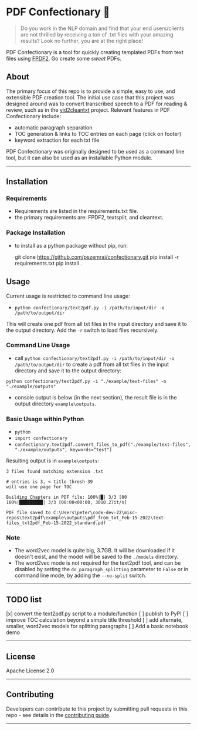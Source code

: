 # PDF Confectionary :cupcake:

> Do you work in the NLP domain and find that your end users/clients are not thrilled by receiving a ton of .txt files with your amazing results? Look no further, you are at the right place!

PDF Confectionary is a tool for quickly creating templated PDFs from text files using [FPDF2](https://pyfpdf.github.io/fpdf2/index.html). Go create some *sweet* PDFs.

## About

The primary focus of this repo is to provide a simple, easy to use, and extensible PDF creation tool. The initial use case that this project was designed around was to convert transcribed speech to a PDF for reading & review, such as in the [vid2cleantxt](https://github.com/pszemraj/vid2cleantxt) project. Relevant features in PDF Confectionary include:

- automatic paragraph separation
- TOC generation & links to TOC entries on each page (click on footer)
- keyword extraction for each txt file

PDF Confectionary was originally designed to be used as a command line tool, but it can also be used as an installable Python module.

---

## Installation

### Requirements

- Requirements are listed in the requirements.txt file.
- the primary requirements are: FPDF2, textsplit, and cleantext.

### Package Installation

- to install as a python package without pip, run:

    git clone <https://github.com/pszemraj/confectionary.git>
    pip install -r requirements.txt
    pip install .

## Usage

Current usage is restricted to command line usage:

- `python confectionary/text2pdf.py -i /path/to/input/dir -o /path/to/output/dir`

This will create one pdf from all txt files in the input directory and save it to the output directory. Add the `-r` switch to load files recursively.

### Command Line Usage

- call `python confectionary/text2pdf.py -i /path/to/input/dir -o /path/to/output/dir` to create a pdf from all txt files in the input directory and save it to the output directory:

`python confectionary/text2pdf.py -i "./example/text-files" -o "./example/outputs"`

- console output is below (in the next section), the result file is in the output directory `example\outputs`.

### Basic Usage within Python

- `python`
- `import confectionary`
- `confectionary.text2pdf.convert_files_to_pdf("./example/text-files", "./example/outputs", keywords="test")`

Resulting output is in `example\outputs`:

```
3 files found matching extension .txt

# entries is 3, < title thresh 39
will use one page for TOC

Building Chapters in PDF file: 100%|█| 3/3 [00
100%|█████████| 3/3 [00:00<00:00, 3010.27it/s]

PDF file saved to C:\Users\peter\code-dev-22\misc-repos\text2pdf\example\outputs\pdf_from_txt_Feb-15-2022\text-files_txt2pdf_Feb-15-2022_standard.pdf
```

### Note

- The word2vec model is quite big, 3.7GB. It will be downloaded if it doesn't exist, and the model will be saved to the `./models` directory.
- The word2vec mode is not required for the text2pdf tool, and can be disabled by setting the `do_paragraph_splitting` parameter to `False` or in command line mode, by adding the `--no-split` switch.

---

## TODO list

[x] convert the text2pdf.py script to a module/function
[ ] publish to PyPI
[ ] improve TOC calculation beyond a simple title threshold
[ ] add alternate, smaller, word2vec models for splitting paragraphs
[ ] Add a basic notebook demo

---

## License

Apache License 2.0

---

## Contributing

Developers can contribute to this project by submitting pull requests in this repo - see details in the [contributing guide](CONTRIBUTING.md).

---